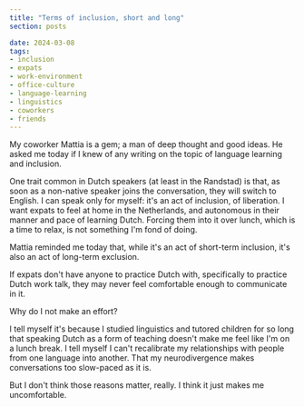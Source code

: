 ```yaml
---
title: "Terms of inclusion, short and long"
section: posts

date: 2024-03-08
tags:
- inclusion
- expats
- work-environment
- office-culture
- language-learning
- linguistics
- coworkers
- friends
---
```

My coworker Mattia is a gem; a man of deep thought and good ideas. He asked me today if I knew of any writing on the topic of language learning and inclusion. 

One trait common in Dutch speakers (at least in the Randstad) is that, as soon as a non-native speaker joins the conversation, they will switch to English. I can speak only for myself: it's an act of inclusion, of liberation. I want expats to feel at home in the Netherlands, and autonomous in their manner and pace of learning Dutch. Forcing them into it over lunch, which is a time to relax, is not something I'm fond of doing. 

Mattia reminded me today that, while it's an act of short-term inclusion, it's also an act of long-term exclusion. 

If expats don't have anyone to practice Dutch with, specifically to practice Dutch work talk, they may never feel comfortable enough to communicate in it. 

Why do I not make an effort?

I tell myself it's because I studied linguistics and tutored children for so long that speaking Dutch as a form of teaching doesn't make me feel like I'm on a lunch break. I tell myself I can't recalibrate my relationships with people from one language into another. That my neurodivergence makes conversations too slow-paced as it is. 

But I don't think those reasons matter, really. I think it just makes me uncomfortable. 